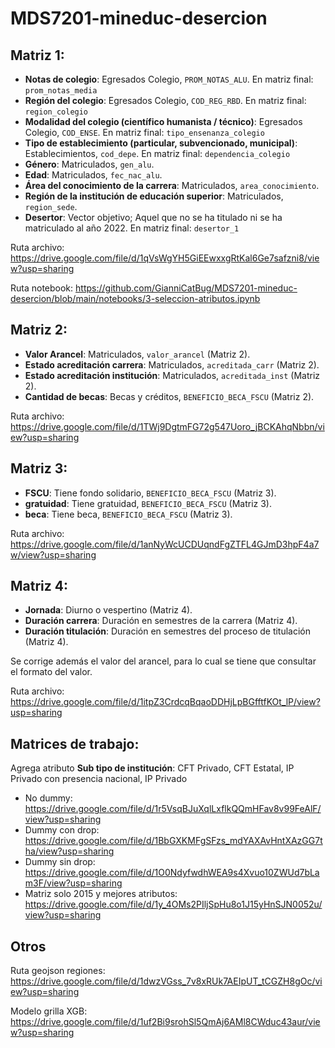 # MDS7201-mineduc-desercion

## Matriz 1:

- **Notas de colegio**: Egresados Colegio, `PROM_NOTAS_ALU`. En matriz final: `prom_notas_media`
- **Región del colegio**: Egresados Colegio, `COD_REG_RBD`. En matriz final: `region_colegio`
- **Modalidad del colegio (científico humanista / técnico)**: Egresados Colegio, `COD_ENSE`. En matriz final: `tipo_ensenanza_colegio`
- **Tipo de establecimiento (particular, subvencionado, municipal)**: Establecimientos, `cod_depe`. En matriz final: `dependencia_colegio`
- **Género**: Matriculados, `gen_alu`.
- **Edad**: Matriculados, `fec_nac_alu`.
- **Área del conocimiento de la carrera**: Matriculados, `area_conocimiento`.
- **Región de la institución de educación superior**: Matriculados, `region_sede`.
- **Desertor**: Vector objetivo; Aquel que no se ha titulado ni se ha matriculado al año 2022. En matriz final: `desertor_1`

Ruta archivo: https://drive.google.com/file/d/1qVsWgYH5GiEEwxxgRtKal6Ge7safzni8/view?usp=sharing

Ruta notebook: https://github.com/GianniCatBug/MDS7201-mineduc-desercion/blob/main/notebooks/3-seleccion-atributos.ipynb

## Matriz 2:
- **Valor Arancel**: Matriculados, `valor_arancel` (Matriz 2).
- **Estado acreditación carrera**: Matriculados, `acreditada_carr` (Matriz 2).
- **Estado acreditación institución**: Matriculados, `acreditada_inst` (Matriz 2).
- **Cantidad de becas**: Becas y créditos, `BENEFICIO_BECA_FSCU` (Matriz 2).

Ruta archivo: https://drive.google.com/file/d/1TWj9DgtmFG72g547Uoro_jBCKAhqNbbn/view?usp=sharing

## Matriz 3:
- **FSCU**: Tiene fondo solidario, `BENEFICIO_BECA_FSCU` (Matriz 3).
- **gratuidad**: Tiene gratuidad, `BENEFICIO_BECA_FSCU` (Matriz 3).
- **beca**: Tiene beca, `BENEFICIO_BECA_FSCU` (Matriz 3).

Ruta archivo: https://drive.google.com/file/d/1anNyWcUCDUqndFgZTFL4GJmD3hpF4a7w/view?usp=sharing

## Matriz 4:
- **Jornada**: Diurno o vespertino (Matriz 4).
- **Duración carrera**: Duración en semestres de la carrera (Matriz 4).
- **Duración titulación**: Duración en semestres del proceso de titulación (Matriz 4).

Se corrige además el valor del arancel, para lo cual se tiene que consultar el formato del valor.

Ruta archivo: https://drive.google.com/file/d/1itpZ3CrdcqBqaoDDHjLpBGfftfKOt_lP/view?usp=sharing

## Matrices de trabajo:

Agrega atributo **Sub tipo de institución**: CFT Privado, CFT Estatal, IP Privado con presencia nacional, IP Privado

- No dummy: https://drive.google.com/file/d/1r5VsqBJuXqlLxflkQQmHFav8v99FeAlF/view?usp=sharing
- Dummy con drop: https://drive.google.com/file/d/1BbGXKMFgSFzs_mdYAXAvHntXAzGG7tha/view?usp=sharing
- Dummy sin drop: https://drive.google.com/file/d/1O0NdyfwdhWEA9s4Xvuo10ZWUd7bLam3F/view?usp=sharing
- Matriz solo 2015 y mejores atributos: https://drive.google.com/file/d/1y_4OMs2PIljSpHu8o1J15yHnSJN0052u/view?usp=sharing

## Otros

Ruta geojson regiones: https://drive.google.com/file/d/1dwzVGss_7v8xRUk7AEIpUT_tCGZH8gOc/view?usp=sharing

Modelo grilla XGB: https://drive.google.com/file/d/1uf2Bi9srohSl5QmAj6AMl8CWduc43aur/view?usp=sharing
